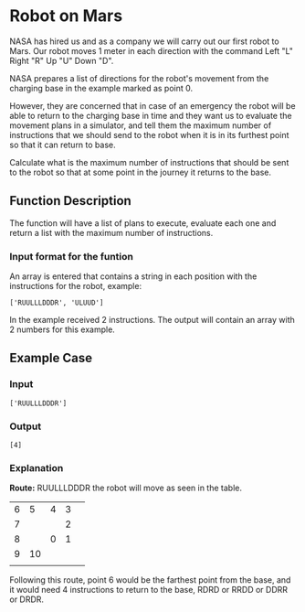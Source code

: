 # Robot on Mars
NASA has hired us and as a company we will carry out our first robot to Mars.
Our robot moves 1 meter in each direction with the command Left "L" Right "R" Up "U" Down "D".

NASA prepares a list of directions for the robot's movement from the charging base in the example marked as point 0.

However, they are concerned that in case of an emergency the robot will be able to return to the charging base in time and they want us to evaluate the movement plans in a simulator, and tell them the maximum number of instructions that we should send to the robot when it is in its furthest point so that it can return to base.

Calculate what is the maximum number of instructions that should be sent to the robot so that at some point in the journey it returns to the base.

## Function Description
The function will have a list of plans to execute, evaluate each one and return a list with the maximum number of instructions.

### Input format for the funtion
An array is entered that contains a string in each position with the instructions for the robot, example:
```
['RUULLLDDDR', 'ULUUD']
``` 
In the example received 2 instructions. The output will contain an array with 2 numbers for this example.

## Example Case
### Input
`['RUULLLDDDR']`
### Output
`[4]`
### Explanation
**Route:**
RUULLLDDDR
the robot will move as seen in the table.

||||||
|---|---|---|---|---|
|6|5|4|3||
|7|||2||
|8||0|1||
|9|10||||
||||||

Following this route, point 6 would be the farthest point from the base, and it would need 4 instructions to return to the base, RDRD or RRDD or DDRR or DRDR.

